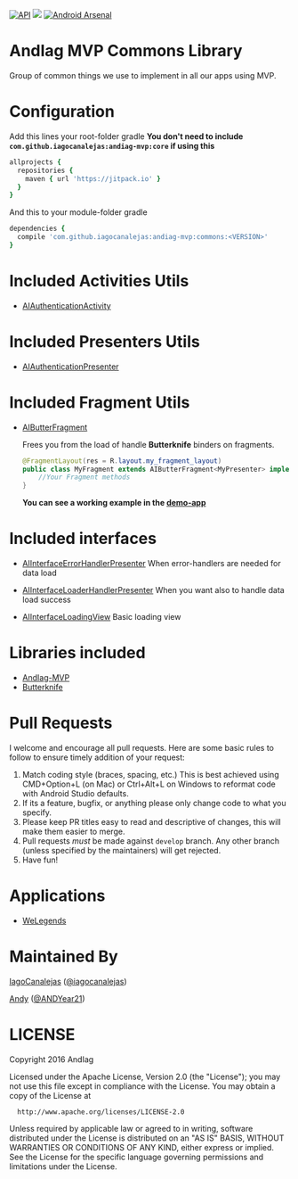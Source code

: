 [![API](https://img.shields.io/badge/API-9%2B-blue.svg?style=flat)](https://android-arsenal.com/api?level=9)
[![](https://jitpack.io/v/iagocanalejas/andiag-mvp.svg)](https://jitpack.io/#iagocanalejas/andiag-mvp)
[![Android Arsenal](https://img.shields.io/badge/Android%20Arsenal-andiag--mvp-brightgreen.svg?style=flat)]()

AndIag MVP Commons Library
=========
Group of common things we use to implement in all our apps using MVP.

# Configuration    
  Add this lines your root-folder gradle **You don't need to include ```com.github.iagocanalejas:andiag-mvp:core``` if using this**
  ```ruby
  allprojects {
    repositories {
      maven { url 'https://jitpack.io' }
    }
  }
  ```
  And this to your module-folder gradle
  ```ruby
  dependencies {
    compile 'com.github.iagocanalejas:andiag-mvp:commons:<VERSION>'
  }
  ```

# Included Activities Utils
  - [AIAuthenticationActivity](commons/src/main/java/com/andiag/commons/authentication/AIActivityAuthentication.java)

# Included Presenters Utils
  - [AIAuthenticationPresenter](commons/src/main/java/com/andiag/commons/authentication/AIPresenterAuthentication.java)

# Included Fragment Utils
  - [AIButterFragment](commons/src/main/java/com/andiag/commons/fragments/AIButterFragment.java)
  
    Frees you from the load of handle **Butterknife** binders on fragments.
    
    ```java
    @FragmentLayout(res = R.layout.my_fragment_layout)
    public class MyFragment extends AIButterFragment<MyPresenter> implements MyInterface {
        //Your Fragment methods
    }
    ```

    **You can see a working example in the [demo-app](app/src/main/java/com/andiag/demo_app/butterknife/ButterFragment.java)**
    
# Included interfaces
  - [AIInterfaceErrorHandlerPresenter](commons/src/main/java/com/andiag/commons/interfaces/AIInterfaceErrorHandlerPresenter.java) When error-handlers are needed for data load
  
  - [AIInterfaceLoaderHandlerPresenter](commons/src/main/java/com/andiag/commons/interfaces/AIInterfaceLoaderHandlerPresenter.java) When you want also to handle data load success
  
  - [AIInterfaceLoadingView](commons/src/main/java/com/andiag/commons/interfaces/AIInterfaceLoadingView.java) Basic loading view
  
# Libraries included
  - [AndIag-MVP](https://github.com/iagocanalejas/andiag-mvp)
  - [Butterknife](https://github.com/JakeWharton/butterknife)

# Pull Requests
I welcome and encourage all pull requests. Here are some basic rules to follow to ensure timely addition of your request:
  1. Match coding style (braces, spacing, etc.) This is best achieved using CMD+Option+L (on Mac) or Ctrl+Alt+L on Windows to reformat code with Android Studio defaults.
  2. If its a feature, bugfix, or anything please only change code to what you specify.
  3. Please keep PR titles easy to read and descriptive of changes, this will make them easier to merge.
  4. Pull requests _must_ be made against `develop` branch. Any other branch (unless specified by the maintainers) will get rejected.
  5. Have fun!

# Applications
  - [WeLegends](https://github.com/AndIag/WeLegends)
  
# Maintained By
[IagoCanalejas](https://github.com/iagocanalejas) ([@iagocanalejas](https://twitter.com/Iagocanalejas))

[Andy](https://github.com/andy135) ([@ANDYear21](https://twitter.com/ANDYear21))
    
LICENSE
============
  Copyright 2016 AndIag

  Licensed under the Apache License, Version 2.0 (the "License");
  you may not use this file except in compliance with the License.
  You may obtain a copy of the License at

      http://www.apache.org/licenses/LICENSE-2.0

  Unless required by applicable law or agreed to in writing, software
  distributed under the License is distributed on an "AS IS" BASIS,
  WITHOUT WARRANTIES OR CONDITIONS OF ANY KIND, either express or implied.
  See the License for the specific language governing permissions and
  limitations under the License.

    
